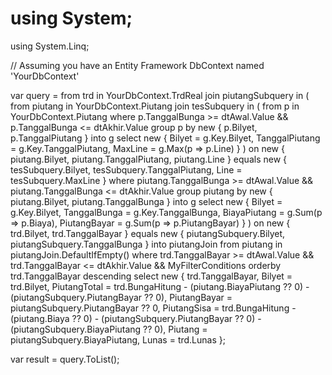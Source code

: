 # using System;
using System.Linq;

// Assuming you have an Entity Framework DbContext named 'YourDbContext'

var query = from trd in YourDbContext.TrdReal
            join piutangSubquery in (
                from piutang in YourDbContext.Piutang
                join tesSubquery in (
                    from p in YourDbContext.Piutang
                    where p.TanggalBunga >= dtAwal.Value && p.TanggalBunga <= dtAkhir.Value
                    group p by new { p.Bilyet, p.TanggalPiutang } into g
                    select new
                    {
                        Bilyet = g.Key.Bilyet,
                        TanggalPiutang = g.Key.TanggalPiutang,
                        MaxLine = g.Max(p => p.Line)
                    }
                ) on new { piutang.Bilyet, piutang.TanggalPiutang, piutang.Line } equals new { tesSubquery.Bilyet, tesSubquery.TanggalPiutang, Line = tesSubquery.MaxLine }
                where piutang.TanggalBunga >= dtAwal.Value && piutang.TanggalBunga <= dtAkhir.Value
                group piutang by new { piutang.Bilyet, piutang.TanggalBunga } into g
                select new
                {
                    Bilyet = g.Key.Bilyet,
                    TanggalBunga = g.Key.TanggalBunga,
                    BiayaPiutang = g.Sum(p => p.Biaya),
                    PiutangBayar = g.Sum(p => p.PiutangBayar)
                }
            ) on new { trd.Bilyet, trd.TanggalBayar } equals new { piutangSubquery.Bilyet, piutangSubquery.TanggalBunga } into piutangJoin
            from piutang in piutangJoin.DefaultIfEmpty()
            where trd.TanggalBayar >= dtAwal.Value && trd.TanggalBayar <= dtAkhir.Value && MyFilterConditions
            orderby trd.TanggalBayar descending
            select new
            {
                trd.TanggalBayar,
                Bilyet = trd.Bilyet,
                PiutangTotal = trd.BungaHitung - (piutang.BiayaPiutang ?? 0) - (piutangSubquery.PiutangBayar ?? 0),
                PiutangBayar = piutangSubquery.PiutangBayar ?? 0,
                PiutangSisa = trd.BungaHitung - (piutang.Biaya ?? 0) - (piutangSubquery.PiutangBayar ?? 0) - (piutangSubquery.BiayaPiutang ?? 0),
                Piutang = piutangSubquery.BiayaPiutang,
                Lunas = trd.Lunas
            };

var result = query.ToList();
